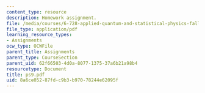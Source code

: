 ```yaml
---
content_type: resource
description: Homework assignment.
file: /media/courses/6-728-applied-quantum-and-statistical-physics-fall-2006/8a6ce05287fdc9b3b97078244e62095f_ps9.pdf
file_type: application/pdf
learning_resource_types:
- Assignments
ocw_type: OCWFile
parent_title: Assignments
parent_type: CourseSection
parent_uid: 62f66503-4d0a-8077-1375-37a6b21a98b4
resourcetype: Document
title: ps9.pdf
uid: 8a6ce052-87fd-c9b3-b970-78244e62095f
---
```

